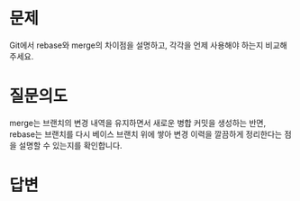 # 문제
Git에서 rebase와 merge의 차이점을 설명하고, 각각을 언제 사용해야 하는지 비교해주세요.

# 질문의도
merge는 브랜치의 변경 내역을 유지하면서 새로운 병합 커밋을 생성하는 반면, rebase는 브랜치를 다시 베이스 브랜치 위에 쌓아 변경 이력을 깔끔하게 정리한다는 점을 설명할 수 있는지를 확인합니다.

# 답변